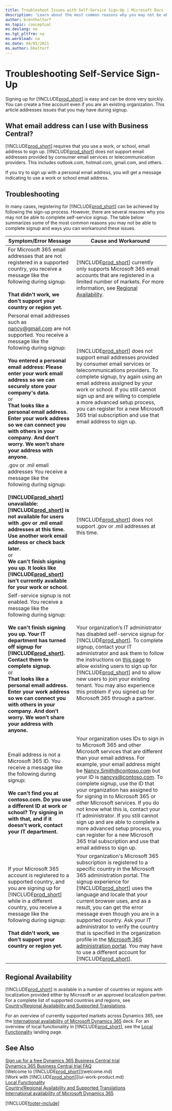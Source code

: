 ```yaml
---
title: Troubleshoot Issues with Self-Service Sign-Up | Microsoft Docs
description: 'Learn about the most common reasons why you may not be able to complete the signup to Business Central, and ways to work around them.'
author: brentholtorf
ms.topic: conceptual
ms.devlang: na
ms.tgt_pltfrm: na
ms.workload: na
ms.date: 04/01/2021
ms.author: bholtorf
---
```

# <a name="troubleshooting-self-service-sign-up"></a>Troubleshooting Self-Service Sign-Up
Signing up for [!INCLUDE[prod_short](includes/prod_short.md)] is easy and can be done very quickly. You can create a free account even if you are an existing organization. This article addresses issues that you may have during signup.

## <a name="what-email-address-can-i-use-with-business-central"></a>What email address can I use with Business Central?
[!INCLUDE[prod_short](includes/prod_short.md)] requires that you use a work, or school, email address to sign up. [!INCLUDE[prod_short](includes/prod_short.md)] does not support email addresses provided by consumer email services or telecommunication providers. This includes outlook.com, hotmail.com, gmail.com, and others.

If you try to sign up with a personal email address, you will get a message indicating to use a work or school email address.

## <a name="troubleshooting"></a>Troubleshooting
In many cases, registering for [!INCLUDE[prod_short](includes/prod_short.md)] can be achieved by following the sign-up process. However, there are several reasons why you may not be able to complete self-service signup. The table below summarizes some of the most common reasons you may not be able to complete signup and ways you can workaround these issues.

| Symptom/Error Message | Cause and Workaround |
| --------------------- | -------------------- |
| For Microsoft 365 email addresses that are not registered in a supported country, you receive a message like the following during signup:<br /><br />**That didn't work, we don't support your country or region yet.** |[!INCLUDE[prod_short](includes/prod_short.md)] currently only supports Microsoft 365 email accounts that are registered in a limited number of markets. For more information, see [Regional Availability](#regional-availability). |
| Personal email addresses such as nancy@gmail.com are not supported. You receive a message like the following during signup:<br /><br />**You entered a personal email address: Please enter your work email address so we can securely store your company's data.**<br> or <br> **That looks like a personal email address. Enter your work address so we can connect you with others in your company. And don’t worry. We won’t share your address with anyone.** |[!INCLUDE[prod_short](includes/prod_short.md)] does not support email addresses provided by consumer email services or telecommunications providers. To complete signup, try again using an email address assigned by your work or school. If you still cannot sign up and are willing to complete a more advanced setup process, you can register for a new Microsoft 365 trial subscription and use that email address to sign up. |
| .gov or .mil email addresses You receive a message like the following during signup:<br /><br />**[!INCLUDE[prod_short](includes/prod_short.md)] unavailable: [!INCLUDE[prod_short](includes/prod_short.md)] is not available for users with .gov or .mil email addresses at this time. Use another work email address or check back later.** <br>or <br>**We can't finish signing you up. It looks like [!INCLUDE[prod_short](includes/prod_short.md)] isn't currently available for your work or school.** |[!INCLUDE[prod_short](includes/prod_short.md)] does not support .gov or .mil addresses at this time. |
| Self-service signup is not enabled. You receive a message like the following during signup:<br /><br />**We can't finish signing you up. Your IT department has turned off signup for [!INCLUDE[prod_short](includes/prod_short.md)]. Contact them to complete signup.** <br>or <br> **That looks like a personal email address. Enter your work address so we can connect you with others in your company. And don’t worry. We won’t share your address with anyone.** |Your organization’s IT administrator has disabled self-service signup for [!INCLUDE[prod_short](includes/prod_short.md)]. To complete signup, contact your IT administrator and ask them to follow the instructions on [this page](/dynamics365/business-central/dev-itpro/developer/devenv-business-central-manage-selfservice-signups) to allow existing users to sign up for [!INCLUDE[prod_short](includes/prod_short.md)] and to allow new users to join your existing tenant. You may also experience this problem if you signed up for Microsoft 365 through a partner. |
| Email address is not a Microsoft 365 ID. You receive a message like the following during signup:<br /><br />**We can't find you at contoso.com. Do you use a different ID at work or school? Try signing in with that, and if it doesn't work, contact your IT department.** |Your organization uses IDs to sign in to Microsoft 365 and other Microsoft services that are different than your email address. For example, your email address might be Nancy.Smith@contoso.com but your ID is nancys@contoso.com. To complete signup, use the ID that your organization has assigned to for signing in to Microsoft 365 or other Microsoft services. If you do not know what this is, contact your IT administrator. If you still cannot sign up and are able to complete a more advanced setup process, you can register for a new Microsoft 365 trial subscription and use that email address to sign up. |
| If your Microsoft 365 account is registered to a supported country, and you are signing up for [!INCLUDE[prod_short](includes/prod_short.md)] while in a different country, you receive a message like the following during signup:<br /><br />**That didn't work, we don't support your country or region yet.**| Your organization's Microsoft 365 subscription is registered to a specific country in the Microsoft 365 administration portal. The signup experience for [!INCLUDE[prod_short](includes/prod_short.md)] uses the language and locale that your current browser uses, and as a result, you can get the error message even though you are in a supported country. Ask your IT administrator to verify the country that is specified in the organization profile in the [Microsoft 365 administration portal](https://portal.office.com/adminportal/home#/companyprofile). You may have to use a different account for [!INCLUDE[prod_short](includes/prod_short.md)].|

## <a name="regional-availability"></a>Regional Availability

[!INCLUDE[prod_short](includes/prod_short.md)] is available in a number of countries or regions with localization provided either by Microsoft or an approved localization partner. For a complete list of supported countries and regions, see [Country/Regional Availability and Supported Translations](/dynamics365/business-central/dev-itpro/compliance/apptest-countries-and-translations?toc=/dynamics365/business-central/toc.json).  

For an overview of currently supported markets across Dynamics 365, see the [International availability of Microsoft Dynamics 365](/dynamics365/get-started/availability) deck. For an overview of local functionality in [!INCLUDE[prod_short](includes/prod_short.md)], see the [Local Functionality](about-localization.md) landing page.  

## <a name="see-also"></a>See Also

[Sign up for a free Dynamics 365 Business Central trial](trial-signup.md)  
[Dynamics 365 Business Central trial FAQ](trial-faq.md)  
[Welcome to [!INCLUDE[prod_short](includes/prod_long.md)]](welcome.md)  
[Work with [!INCLUDE[prod_short](includes/prod_short.md)]](ui-work-product.md)  
[Local Functionality](about-localization.md)  
[Country/Regional Availability and Supported Translations](/dynamics365/business-central/dev-itpro/compliance/apptest-countries-and-translations?toc=/dynamics365/business-central/toc.json)  
[International availability of Microsoft Dynamics 365](/dynamics365/get-started/availability)  


[!INCLUDE[footer-include](includes/footer-banner.md)]
